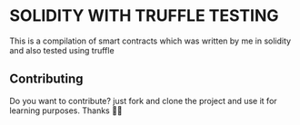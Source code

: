 # SOLIDITY WITH TRUFFLE TESTING

This is a compilation of smart contracts which was written by me in solidity and also tested using truffle

## Contributing

Do you want to contribute? just fork and clone the project and use it for learning purposes. 
Thanks 🤟🏻
